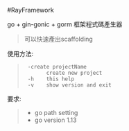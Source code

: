 #RayFramework

go + gin-gonic + gorm 框架程式碼產生器 
>可以快速產出scaffolding


使用方法:
>```
>  -create projectName
>        create new project
>  -h    this help
>  -v    show version and exit
>```

要求:
>- go path setting 
>- go version 1.13
